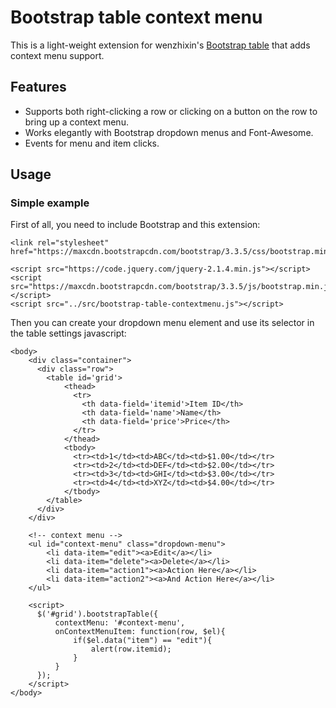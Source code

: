 Bootstrap table context menu
=======================

This is a light-weight extension for wenzhixin's [Bootstrap table](http://bootstrap-table.wenzhixin.net.cn/) that adds context menu support. 

Features
-----
- Supports both right-clicking a row or clicking on a button on the row to bring up a context menu.
- Works elegantly with Bootstrap dropdown menus and Font-Awesome.
- Events for menu and item clicks.

Usage
-----
### Simple example
First of all, you need to include Bootstrap and this extension:
```
<link rel="stylesheet" href="https://maxcdn.bootstrapcdn.com/bootstrap/3.3.5/css/bootstrap.min.css">

<script src="https://code.jquery.com/jquery-2.1.4.min.js"></script>
<script src="https://maxcdn.bootstrapcdn.com/bootstrap/3.3.5/js/bootstrap.min.js"></script>
<script src="../src/bootstrap-table-contextmenu.js"></script>
```

Then you can create your dropdown menu element and use its selector in the table settings javascript:
```
<body>
    <div class="container">
      <div class="row">
        <table id='grid'>
            <thead>
              <tr>
                <th data-field='itemid'>Item ID</th>
                <th data-field='name'>Name</th>
                <th data-field='price'>Price</th>
              </tr>
            </thead>
            <tbody>
              <tr><td>1</td><td>ABC</td><td>$1.00</td></tr>
              <tr><td>2</td><td>DEF</td><td>$2.00</td></tr>
              <tr><td>3</td><td>GHI</td><td>$3.00</td></tr>
              <tr><td>4</td><td>XYZ</td><td>$4.00</td></tr>
            </tbody>
        </table>
      </div>  
    </div>
  
    <!-- context menu -->
    <ul id="context-menu" class="dropdown-menu">
        <li data-item="edit"><a>Edit</a></li>
        <li data-item="delete"><a>Delete</a></li>
        <li data-item="action1"><a>Action Here</a></li>
        <li data-item="action2"><a>And Action Here</a></li>
    </ul>  

    <script>
      $('#grid').bootstrapTable({
          contextMenu: '#context-menu',
          onContextMenuItem: function(row, $el){
              if($el.data("item") == "edit"){
                  alert(row.itemid);
              }
          }
      });
    </script>
</body>
```
